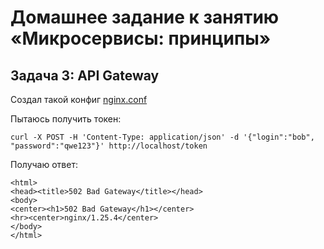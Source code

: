 # Домашнее задание к занятию «Микросервисы: принципы»
## Задача 3: API Gateway
Создал такой конфиг [nginx.conf](https://github.com/bag2000/devops-nginx/blob/main/gateway/nginx.conf)  
  
Пытаюсь получить токен: 
```
curl -X POST -H 'Content-Type: application/json' -d '{"login":"bob", "password":"qwe123"}' http://localhost/token
```  
  
Получаю ответ:  
```
<html>
<head><title>502 Bad Gateway</title></head>
<body>
<center><h1>502 Bad Gateway</h1></center>
<hr><center>nginx/1.25.4</center>
</body>
</html>
```  
